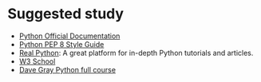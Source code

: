 # Suggested study

-   [Python Official Documentation](https://docs.python.org/3/)
-   [Python PEP 8 Style Guide](https://www.python.org/dev/peps/pep-0008/)
-   [Real Python](https://realpython.com/): A great platform for in-depth Python tutorials and articles.
-   [W3 School](https://www.w3schools.com/python/)
-   [Dave Gray Python full course](https://www.youtube.com/watch?v=H2EJuAcrZYU)

